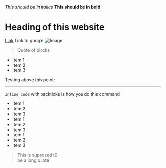 *This should be in italics*
**This should be in bold**

# Heading of this website
[Link](http://google.com)
Link to google
![Image](http://url/a.png)
> Quote of blocks

* Item 1
* Item 2
* Item 3

Testing above this point:

--- 

`Inline code` with backticks is how you do this command


* Item 1
* Item 2
* Item 3
* Item 1
* Item 2
* Item 3
* Item 1
* Item 2
* Item 3

> This
> is supposed t0\
> be a long 
> quote
